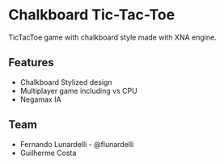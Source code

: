 Chalkboard Tic-Tac-Toe
=============

TicTacToe game with chalkboard style made with XNA engine.

Features
-------

* Chalkboard Stylized design
* Multiplayer game including vs CPU
* Negamax IA

Team
-------
* Fernando Lunardelli - @flunardelli
* Guilherme Costa